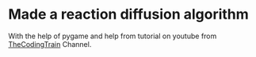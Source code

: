 # Made a reaction diffusion algorithm 
With the help of pygame and help from tutorial on youtube from <a href='https://www.youtube.com/channel/UCvjgXvBlbQiydffZU7m1_aw'>TheCodingTrain</a> Channel.
